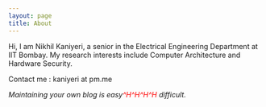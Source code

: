 ```yaml
---
layout: page
title: About
---
```





Hi, I am Nikhil Kaniyeri, a senior in the Electrical Engineering Department at IIT Bombay. My research interests include Computer Architecture and Hardware Security.

Contact me : kaniyeri at pm.me





<i>Maintaining your own blog is easy<span style="color: red;">^H^H^H^H</span> difficult.</i>

